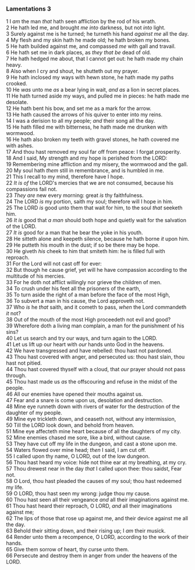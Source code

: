 ### Lamentations 3

1 I *am* the man *that* hath seen affliction by the rod of his wrath.  
2 He hath led me, and brought *me into* darkness, but not *into* light.  
3 Surely against me is he turned; he turneth his hand *against me* all the day.  
4 My flesh and my skin hath he made old; he hath broken my bones.  
5 He hath builded against me, and compassed *me* with gall and travail.  
6 He hath set me in dark places, as *they that be* dead of old.  
7 He hath hedged me about, that I cannot get out: he hath made my chain heavy.  
8 Also when I cry and shout, he shutteth out my prayer.  
9 He hath inclosed my ways with hewn stone, he hath made my paths crooked.  
10 He *was* unto me *as* a bear lying in wait, *and as* a lion in secret places.  
11 He hath turned aside my ways, and pulled me in pieces: he hath made me desolate.  
12 He hath bent his bow, and set me as a mark for the arrow.  
13 He hath caused the arrows of his quiver to enter into my reins.  
14 I was a derision to all my people; *and* their song all the day.  
15 He hath filled me with bitterness, he hath made me drunken with wormwood.  
16 He hath also broken my teeth with gravel stones, he hath covered me with ashes.  
17 And thou hast removed my soul far off from peace: I forgat prosperity.  
18 And I said, My strength and my hope is perished from the LORD:  
19 Remembering mine affliction and my misery, the wormwood and the gall.  
20 My soul hath *them* still in remembrance, and is humbled in me.  
21 This I recall to my mind, therefore have I hope.  
22 *It is of* the LORD's mercies that we are not consumed, because his compassions fail not.  
23 *They are* new every morning: great *is* thy faithfulness.  
24 The LORD *is* my portion, saith my soul; therefore will I hope in him.  
25 The LORD *is* good unto them that wait for him, to the soul *that* seeketh him.  
26 *It is* good that *a man* should both hope and quietly wait for the salvation of the LORD.  
27 *It is* good for a man that he bear the yoke in his youth.  
28 He sitteth alone and keepeth silence, because he hath borne *it* upon him.  
29 He putteth his mouth in the dust; if so be there may be hope.  
30 He giveth *his* cheek to him that smiteth him: he is filled full with reproach.  
31 For the Lord will not cast off for ever:  
32 But though he cause grief, yet will he have compassion according to the multitude of his mercies.  
33 For he doth not afflict willingly nor grieve the children of men.  
34 To crush under his feet all the prisoners of the earth,  
35 To turn aside the right of a man before the face of the most High,  
36 To subvert a man in his cause, the Lord approveth not.  
37 Who *is* he *that* saith, and it cometh to pass, *when* the Lord commandeth *it* not?  
38 Out of the mouth of the most High proceedeth not evil and good?  
39 Wherefore doth a living man complain, a man for the punishment of his sins?  
40 Let us search and try our ways, and turn again to the LORD.  
41 Let us lift up our heart with *our* hands unto God in the heavens.  
42 We have transgressed and have rebelled: thou hast not pardoned.  
43 Thou hast covered with anger, and persecuted us: thou hast slain, thou hast not pitied.  
44 Thou hast covered thyself with a cloud, that *our* prayer should not pass through.  
45 Thou hast made us *as* the offscouring and refuse in the midst of the people.  
46 All our enemies have opened their mouths against us.  
47 Fear and a snare is come upon us, desolation and destruction.  
48 Mine eye runneth down with rivers of water for the destruction of the daughter of my people.  
49 Mine eye trickleth down, and ceaseth not, without any intermission,  
50 Till the LORD look down, and behold from heaven.  
51 Mine eye affecteth mine heart because of all the daughters of my city.  
52 Mine enemies chased me sore, like a bird, without cause.  
53 They have cut off my life in the dungeon, and cast a stone upon me.  
54 Waters flowed over mine head; *then* I said, I am cut off.  
55 I called upon thy name, O LORD, out of the low dungeon.  
56 Thou hast heard my voice: hide not thine ear at my breathing, at my cry.  
57 Thou drewest near in the day *that* I called upon thee: thou saidst, Fear not.  
58 O Lord, thou hast pleaded the causes of my soul; thou hast redeemed my life.  
59 O LORD, thou hast seen my wrong: judge thou my cause.  
60 Thou hast seen all their vengeance *and* all their imaginations against me.  
61 Thou hast heard their reproach, O LORD, *and* all their imaginations against me;  
62 The lips of those that rose up against me, and their device against me all the day.  
63 Behold their sitting down, and their rising up; I *am* their musick.  
64 Render unto them a recompence, O LORD, according to the work of their hands.  
65 Give them sorrow of heart, thy curse unto them.  
66 Persecute and destroy them in anger from under the heavens of the LORD.  
